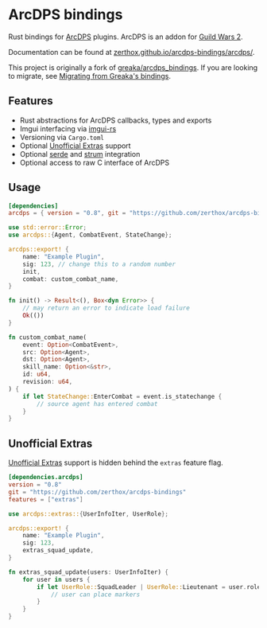 # ArcDPS bindings

Rust bindings for [ArcDPS](https://www.deltaconnected.com/arcdps/) plugins.
ArcDPS is an addon for [Guild Wars 2](https://guildwars2.com).

Documentation can be found at [zerthox.github.io/arcdps-bindings/arcdps/](https://zerthox.github.io/arcdps-bindings/arcdps/).

This project is originally a fork of [greaka/arcdps_bindings](https://github.com/greaka/arcdps_bindings).
If you are looking to migrate, see [Migrating from Greaka's bindings](./docs/migrating-from-greaka.md).

## Features
- Rust abstractions for ArcDPS callbacks, types and exports
- Imgui interfacing via [imgui-rs](https://github.com/imgui-rs/imgui-rs)
- Versioning via `Cargo.toml`
- Optional [Unofficial Extras](https://github.com/Krappa322/arcdps_unofficial_extras_releases) support
- Optional [serde](https://serde.rs/) and [strum](https://docs.rs/strum/latest/strum/) integration
- Optional access to raw C interface of ArcDPS

## Usage
```toml
[dependencies]
arcdps = { version = "0.8", git = "https://github.com/zerthox/arcdps-bindings" }
```

```rs
use std::error::Error;
use arcdps::{Agent, CombatEvent, StateChange};

arcdps::export! {
    name: "Example Plugin",
    sig: 123, // change this to a random number
    init,
    combat: custom_combat_name,
}

fn init() -> Result<(), Box<dyn Error>> {
    // may return an error to indicate load failure
    Ok(())
}

fn custom_combat_name(
    event: Option<CombatEvent>,
    src: Option<Agent>,
    dst: Option<Agent>,
    skill_name: Option<&str>,
    id: u64,
    revision: u64,
) {
    if let StateChange::EnterCombat = event.is_statechange {
        // source agent has entered combat
    }
}
```

## Unofficial Extras
[Unofficial Extras](https://github.com/Krappa322/arcdps_unofficial_extras_releases) support is hidden behind the `extras` feature flag.

```toml
[dependencies.arcdps]
version = "0.8"
git = "https://github.com/zerthox/arcdps-bindings"
features = ["extras"]
```

```rs
use arcdps::extras::{UserInfoIter, UserRole};

arcdps::export! {
    name: "Example Plugin",
    sig: 123,
    extras_squad_update,
}

fn extras_squad_update(users: UserInfoIter) {
    for user in users {
        if let UserRole::SquadLeader | UserRole::Lieutenant = user.role {
            // user can place markers
        }
    }
}
```
